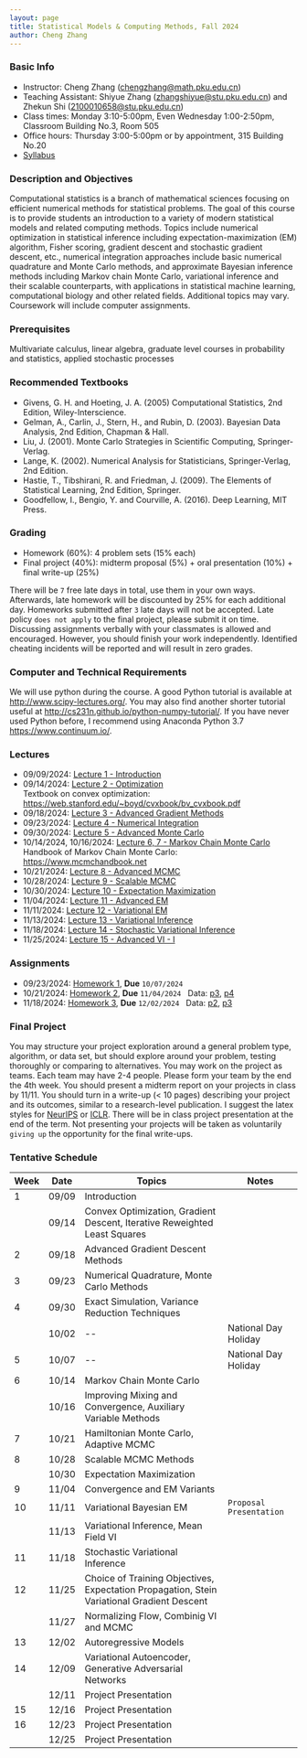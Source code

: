 ```yaml
---
layout: page
title: Statistical Models & Computing Methods, Fall 2024
author: Cheng Zhang
---
```



### Basic Info
- Instructor: Cheng Zhang (<chengzhang@math.pku.edu.cn>)
- Teaching Assistant: Shiyue Zhang (<zhangshiyue@stu.pku.edu.cn>) and Zhekun Shi (<2100010658@stu.pku.edu.cn>)
- Class times: Monday 3:10-5:00pm, Even Wednesday 1:00-2:50pm, Classroom Building No.3, Room 505  
- Office hours: Thursday 3:00-5:00pm or by appointment, 315 Building No.20
- [Syllabus]({{sites.baseurl}}/courses/Syllabus-smcm-f24.pdf)
  
### Description and Objectives
Computational statistics is a branch of mathematical sciences focusing on efficient numerical methods for statistical problems. The goal of this course is to provide students an introduction to a variety of modern statistical models and related computing methods. Topics include numerical optimization in statistical inference including expectation-maximization (EM) algorithm, Fisher scoring, gradient descent and stochastic gradient descent, etc., numerical integration approaches include basic numerical quadrature and Monte Carlo methods, and approximate Bayesian inference methods including Markov chain Monte Carlo, variational inference and their scalable counterparts, with applications in statistical machine learning, computational biology and other related fields. Additional topics may vary. Coursework will include computer assignments.

### Prerequisites
Multivariate calculus, linear algebra, graduate level courses in probability and statistics, applied stochastic processes

### Recommended Textbooks
- Givens, G. H. and Hoeting, J. A. (2005) Computational Statistics, 2nd Edition, Wiley-Interscience.
- Gelman, A., Carlin, J., Stern, H., and Rubin, D. (2003). Bayesian Data Analysis, 2nd Edition, Chapman & Hall.
- Liu, J. (2001). Monte Carlo Strategies in Scientific Computing, Springer-Verlag.
- Lange, K. (2002). Numerical Analysis for Statisticians, Springer-Verlag, 2nd Edition.
- Hastie, T., Tibshirani, R. and Friedman, J. (2009). The Elements of Statistical Learning, 2nd Edition, Springer.
- Goodfellow, I., Bengio, Y. and Courville, A. (2016). Deep Learning, MIT Press.

### Grading
- Homework (60%): 4 problem sets (15% each)
- Final project (40%): midterm proposal (5%) + oral presentation (10%) + final write-up (25%)

There will be `7` free late days in total, use them in your own ways. Afterwards, late homework will be discounted by 25% for each additional day. Homeworks submitted after `3` late days will not be accepted. Late policy `does not apply` to the final project, please submit it on time. Discussing assignments verbally with your classmates is allowed and encouraged. However, you should finish your work independently. Identified cheating incidents will be reported and will result in zero grades.

### Computer and Technical Requirements

We will use python during the course. A good Python tutorial is available at <http://www.scipy-lectures.org/>. You may also find another shorter tutorial useful at <http://cs231n.github.io/python-numpy-tutorial/>. If you have never used Python before, I recommend using Anaconda Python 3.7 <https://www.continuum.io/>.

### Lectures
- 09/09/2024: [Lecture 1 - Introduction]({{sites.baseurl}}/static/slides/smcm_fall24/lec01.pdf)  
- 09/14/2024: [Lecture 2 - Optimization]({{sites.baseurl}}/static/slides/smcm_fall24/lec02.pdf)  
  Textbook on convex optimization: <https://web.stanford.edu/~boyd/cvxbook/bv_cvxbook.pdf> 
- 09/18/2024: [Lecture 3 - Advanced Gradient Methods]({{sites.baseurl}}/static/slides/smcm_fall24/lec03.pdf)  
- 09/23/2024: [Lecture 4 - Numerical Integration]({{sites.baseurl}}/static/slides/smcm_fall24/lec04.pdf)  
- 09/30/2024: [Lecture 5 - Advanced Monte Carlo]({{sites.baseurl}}/static/slides/smcm_fall24/lec05.pdf)  
- 10/14/2024, 10/16/2024: [Lecture 6, 7 - Markov Chain Monte Carlo]({{sites.baseurl}}/static/slides/smcm_fall24/lec0607.pdf)  
  Handbook of Markov Chain Monte Carlo: <https://www.mcmchandbook.net>  
- 10/21/2024: [Lecture 8 - Advanced MCMC]({{sites.baseurl}}/static/slides/smcm_fall24/lec08.pdf) 
- 10/28/2024: [Lecture 9 - Scalable MCMC]({{sites.baseurl}}/static/slides/smcm_fall24/lec09.pdf) 
- 10/30/2024: [Lecture 10 - Expectation Maximization]({{sites.baseurl}}/static/slides/smcm_fall24/lec10.pdf)  
- 11/04/2024: [Lecture 11 - Advanced EM]({{sites.baseurl}}/static/slides/smcm_fall24/lec11.pdf)  
- 11/11/2024: [Lecture 12 - Variational EM]({{sites.baseurl}}/static/slides/smcm_fall24/lec12.pdf)  
- 11/13/2024: [Lecture 13 - Variational Inference]({{sites.baseurl}}/static/slides/smcm_fall24/lec13.pdf) 
- 11/18/2024: [Lecture 14 - Stochastic Variational Inference]({{sites.baseurl}}/static/slides/smcm_fall24/lec14.pdf)  
- 11/25/2024: [Lecture 15 - Advanced VI - I]({{sites.baseurl}}/static/slides/smcm_fall24/lec15.pdf)

### Assignments
- 09/23/2024: [Homework 1]({{sites.baseurl}}/static/slides/smcm_fall24/hw01.pdf), **Due** `10/07/2024`  
- 10/21/2024: [Homework 2]({{sites.baseurl}}/static/slides/smcm_fall24/hw02.pdf), **Due** `11/04/2024` &nbsp; Data: [p3]({{sites.baseurl}}/static/datasets/probit_data.npy), [p4]({{sites.baseurl}}/static/datasets/mcs_hw2_p3_data.npy)  
- 11/18/2024: [Homework 3]({{sites.baseurl}}/static/slides/smcm_fall24/hw03.pdf), **Due** `12/02/2024` &nbsp; Data: [p2]({{sites.baseurl}}/static/datasets/absolute_gaussian_data.npy), [p3]({{sites.baseurl}}/static/datasets/btc_hw4_lda_data.p) 



### Final Project
You may structure your project exploration around a general problem type, algorithm, or data set, but should explore around your problem, testing thoroughly or comparing to alternatives. You may work on the project as teams. Each team may have 2-4 people. Please form your team by the end the 4th week. You should present a midterm report on your projects in class by 11/11. You should turn in a write-up (< 10 pages) describing your project and its outcomes, similar to a research-level publication. I suggest the latex styles for [NeurIPS](https://nips.cc/Conferences/2019/PaperInformation/StyleFiles) or [ICLR](https://iclr.cc/Conferences/2019/CallForPapers). There will be in class project presentation at the end of the term. Not presenting your projects will be taken as voluntarily `giving up` the opportunity for the final write-ups.



### Tentative Schedule

| Week  | Date | Topics       |    Notes   |
| ----- |------| -----        |   -----    |
| 1     |09/09 | Introduction |            |
|       |09/14 | Convex Optimization, Gradient Descent, Iterative Reweighted Least Squares|   |
| 2     |09/18 | Advanced Gradient Descent Methods |      |
| 3     |09/23 | Numerical Quadrature, Monte Carlo Methods|  <!--PS1 out, due 10/14-->
| 4     |09/30 | Exact Simulation, Variance Reduction Techniques   |   |
|       |10/02 |  --              | National Day Holiday |
| 5     |10/07 |  --              | National Day Holiday |
| 6     |10/14 | Markov Chain Monte Carlo |     |
|       |10/16 | Improving Mixing and Convergence, Auxiliary Variable Methods |   |
| 7     |10/21 | Hamiltonian Monte Carlo, Adaptive MCMC|       <!--PS2 out, due 10/23-->
| 8     |10/28 | Scalable MCMC Methods|     |
|       |10/30 | Expectation Maximization |       |
| 9     |11/04 | Convergence and EM Variants |         |
| 10    |11/11 | Variational Bayesian EM |  `Proposal Presentation`
|       |11/13 | Variational Inference, Mean Field VI |        
| 11    |11/18 | Stochastic Variational Inference |      |
| 12    |11/25 | Choice of Training Objectives, Expectation Propagation, Stein Variational Gradient Descent |      |
|       |11/27 | Normalizing Flow, Combinig VI and MCMC |        
| 13    |12/02 | Autoregressive Models |          |
| 14    |12/09 | Variational Autoencoder, Generative Adversarial Networks  |       |
|       |12/11 | Project Presentation  |    |
| 15    |12/16 | Project Presentation  |     |
| 16    |12/23 | Project Presentation  |     |
|       |12/25 | Project Presentation  |    |